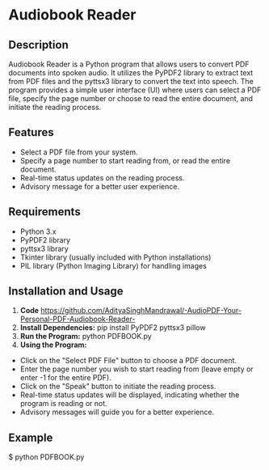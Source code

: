 # Audiobook Reader

## Description
Audiobook Reader is a Python program that allows users to convert PDF documents into spoken audio. It utilizes the PyPDF2 library to extract text from PDF files and the pyttsx3 library to convert the text into speech. The program provides a simple user interface (UI) where users can select a PDF file, specify the page number or choose to read the entire document, and initiate the reading process.

## Features
- Select a PDF file from your system.
- Specify a page number to start reading from, or read the entire document.
- Real-time status updates on the reading process.
- Advisory message for a better user experience.

## Requirements
- Python 3.x
- PyPDF2 library
- pyttsx3 library
- Tkinter library (usually included with Python installations)
- PIL library (Python Imaging Library) for handling images

## Installation and Usage
1. **Code**
 https://github.com/AdityaSinghMandrawal/-AudioPDF-Your-Personal-PDF-Audiobook-Reader-
2. **Install Dependencies:**
 pip install PyPDF2 pyttsx3 pillow
3. **Run the Program:**
 python PDFBOOK.py
4. **Using the Program:**
- Click on the "Select PDF File" button to choose a PDF document.
- Enter the page number you wish to start reading from (leave empty or enter -1 for the entire PDF).
- Click on the "Speak" button to initiate the reading process.
- Real-time status updates will be displayed, indicating whether the program is reading or not.
- Advisory messages will guide you for a better experience.

## Example
$ python PDFBOOK.py


